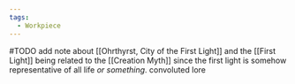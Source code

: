 ```yaml
---
tags:
  - Workpiece
---
```

#TODO add note about [[Ohrthyrst, City of the First Light]] and the [[First Light]] being related to the [[Creation Myth]] since the first light is somehow representative of all life *or something*. convoluted lore
